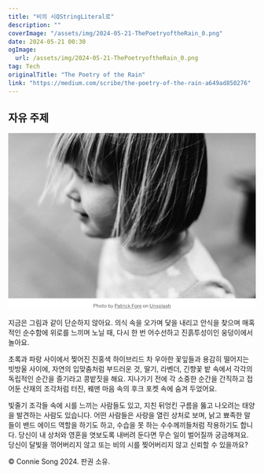 ```yaml
---
title: "비의 시QStringLiteral로"
description: ""
coverImage: "/assets/img/2024-05-21-ThePoetryoftheRain_0.png"
date: 2024-05-21 00:30
ogImage: 
  url: /assets/img/2024-05-21-ThePoetryoftheRain_0.png
tag: Tech
originalTitle: "The Poetry of the Rain"
link: "https://medium.com/scribe/the-poetry-of-the-rain-a649ad850276"
---
```



## 자유 주제

![이미지](/assets/img/2024-05-21-ThePoetryoftheRain_0.png)

지금은 그림과 같이 단순하지 않아요.
의식 속을 오가며 닻을 내리고 안식을 찾으며
매혹적인 순수함에 위로를 느끼며 노닐 때,
다시 한 번 어수선하고 진흙투성이인 웅덩이에서 놀아요.

초록과 파랑 사이에서
찢어진 진홍색 하이브리드 차 우아한 꽃잎들과
용감히 떨어지는 빗방울 사이에,
자연의 입맞춤처럼 부드러운 것,
딸기, 라벤더, 긴향꽃 밭 속에서
각각의 독립적인 순간을 즐기라고 콩밭짓을 해요.
지나가기 전에 각 소중한 순간을 간직하고
접어둔 산재의 조각처럼
터진, 꿰맨 마음 속의 후크 포켓 속에 숨겨 두었어요.

<div class="content-ad"></div>

빛줄기 조각들 속에 시를 느끼는 사람들도 있고,
지친 뒤엉킨 구름을 뚫고 나오려는 태양을 발견하는 사람도 있습니다.
어떤 사람들은 사랑을 열린 상처로 보며,
낡고 뾰족한 말들이 밴드 에이드 역할을 하기도 하고,
수습을 못 하는 수수께끼들처럼 작용하기도 합니다.
당신이 내 상처와 영혼을 엿보도록 내버려 둔다면
무슨 일이 벌어질까 궁금해져요.
당신이 달빛을 꺾어버리지 않고
또는 비의 시를 찢어버리지 않고
신뢰할 수 있을까요?

© Connie Song 2024. 판권 소유.